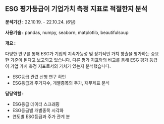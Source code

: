 ## ESG 평가등급이 기업가치 측정 지표로 적절한지 분석
__분석기간 :__ 22.10.19. - 22.10.24. (6일)

__사용기술 :__ pandas, numpy, seaborn, matplotlib, beautifulsoup

__개요 :__ 

다양한 연구를 통해 ESG가 기업의 지속가능성 및 장기적인 가치 창출을 평가하는 중요한
기준이 된다고 보고되고 있습니다. 다른 평가 지표와의 비교를 통해 ESG 평가 등급이 기업
가치 측정 지표로서의 가치가 있는지 분석했습니다.
- ESG등급 관련 선행 연구 확인
- ESG등급과 주가지수, 개별종목의 주가, 재무제표 분석

__담당역할 :__

- ESG등급 데이터 스크래핑
- ESG등급별 개별종목 시각화
- 연도별 ESG등급과 주가 관계 분
